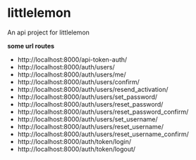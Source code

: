 # littlelemon
An api project for littlelemon

**some url routes**

- http://localhost:8000/api-token-auth/
- http://localhost:8000/auth/users/
- http://localhost:8000/auth/users/me/
- http://localhost:8000/auth/users/confirm/
- http://localhost:8000/auth/users/resend_activation/
- http://localhost:8000/auth/users/set_password/
- http://localhost:8000/auth/users/reset_password/
- http://localhost:8000/auth/users/reset_password_confirm/
- http://localhost:8000/auth/users/set_username/
- http://localhost:8000/auth/users/reset_username/
- http://localhost:8000/auth/users/reset_username_confirm/
- http://localhost:8000/auth/token/login/
- http://localhost:8000/auth/token/logout/

